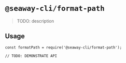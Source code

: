 # `@seaway-cli/format-path`

> TODO: description

## Usage

```
const formatPath = require('@seaway-cli/format-path');

// TODO: DEMONSTRATE API
```
